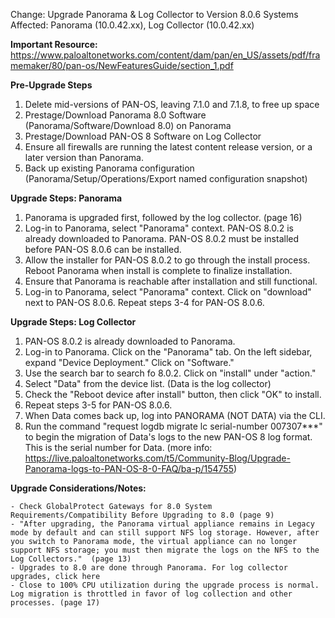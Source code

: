 Change: Upgrade Panorama & Log Collector to Version 8.0.6
Systems Affected: Panorama (10.0.42.xx), Log Collector (10.0.42.xx)

**Important Resource:** https://www.paloaltonetworks.com/content/dam/pan/en_US/assets/pdf/framemaker/80/pan-os/NewFeaturesGuide/section_1.pdf

**Pre-Upgrade Steps**

1. Delete mid-versions of PAN-OS, leaving 7.1.0 and 7.1.8, to free up space
2. Prestage/Download Panorama 8.0 Software (Panorama/Software/Download 8.0) on Panorama
3. Prestage/Download PAN-OS 8 Software on Log Collector
4. Ensure all firewalls are running the latest content release version, or a later version than Panorama.
5. Back up existing Panorama configuration (Panorama/Setup/Operations/Export named configuration snapshot)


**Upgrade Steps: Panorama**

1. Panorama is upgraded first, followed by the log collector. (page 16)
2. Log-in to Panorama, select "Panorama" context. PAN-OS 8.0.2 is already downloaded to Panorama. PAN-OS 8.0.2 must be installed before PAN-OS 8.0.6 can be installed.
3. Allow the installer for PAN-OS 8.0.2 to go through the install process. Reboot Panorama when install is complete to finalize installation.
4. Ensure that Panorama is reachable after installation and still functional.
5. Log-in to Panorama, select "Panorama" context. Click on "download" next to PAN-OS 8.0.6. Repeat steps 3-4 for PAN-OS 8.0.6.

**Upgrade Steps: Log Collector**

1. PAN-OS 8.0.2 is already downloaded to Panorama.
2. Log-in to Panorama. Click on the "Panorama" tab. On the left sidebar, expand "Device Deployment." Click on "Software."
3. Use the search bar to search fo 8.0.2. Click on "install" under "action."
4. Select "Data" from the device list. (Data is the log collector)
5. Check the "Reboot device after install" button, then click "OK" to install.
6. Repeat steps 3-5 for PAN-OS 8.0.6.
7. When Data comes back up, log into PANORAMA (NOT DATA) via the CLI.
8. Run the command "request logdb migrate lc serial-number 007307***" to begin the migration of Data's logs to the new PAN-OS 8 log format. This is the serial number for Data. (more info: https://live.paloaltonetworks.com/t5/Community-Blog/Upgrade-Panorama-logs-to-PAN-OS-8-0-FAQ/ba-p/154755)


**Upgrade Considerations/Notes:**


	- Check GlobalProtect Gateways for 8.0 System Requirements/Compatibility Before Upgrading to 8.0 (page 9)
	- "After upgrading, the Panorama virtual appliance remains in Legacy mode by default and can still support NFS log storage. However, after you switch to Panorama mode, the virtual appliance can no longer support NFS storage; you must then migrate the logs on the NFS to the Log Collectors."  (page 13)
	- Upgrades to 8.0 are done through Panorama. For log collector upgrades, click here
	- Close to 100% CPU utilization during the upgrade process is normal. Log migration is throttled in favor of log collection and other processes. (page 17)
